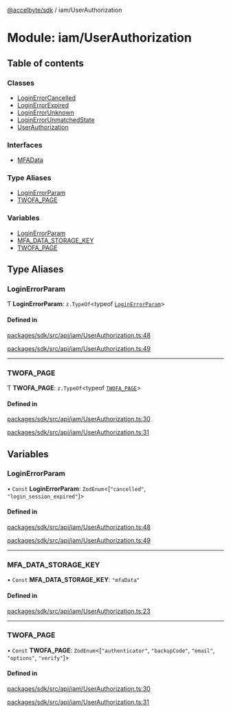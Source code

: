 [@accelbyte/sdk](../README.md) / iam/UserAuthorization

# Module: iam/UserAuthorization

## Table of contents

### Classes

- [LoginErrorCancelled](../classes/iam_UserAuthorization.LoginErrorCancelled.md)
- [LoginErrorExpired](../classes/iam_UserAuthorization.LoginErrorExpired.md)
- [LoginErrorUnknown](../classes/iam_UserAuthorization.LoginErrorUnknown.md)
- [LoginErrorUnmatchedState](../classes/iam_UserAuthorization.LoginErrorUnmatchedState.md)
- [UserAuthorization](../classes/iam_UserAuthorization.UserAuthorization.md)

### Interfaces

- [MFAData](../interfaces/iam_UserAuthorization.MFAData.md)

### Type Aliases

- [LoginErrorParam](iam_UserAuthorization.md#loginerrorparam)
- [TWOFA\_PAGE](iam_UserAuthorization.md#twofa_page)

### Variables

- [LoginErrorParam](iam_UserAuthorization.md#loginerrorparam-1)
- [MFA\_DATA\_STORAGE\_KEY](iam_UserAuthorization.md#mfa_data_storage_key)
- [TWOFA\_PAGE](iam_UserAuthorization.md#twofa_page-1)

## Type Aliases

### LoginErrorParam

Ƭ **LoginErrorParam**: `z.TypeOf`<typeof [`LoginErrorParam`](iam_UserAuthorization.md#loginerrorparam-1)\>

#### Defined in

[packages/sdk/src/api/iam/UserAuthorization.ts:48](https://github.com/AccelByte/accelbyte-web-sdk/blob/e713f5b/packages/sdk/src/api/iam/UserAuthorization.ts#L48)

[packages/sdk/src/api/iam/UserAuthorization.ts:49](https://github.com/AccelByte/accelbyte-web-sdk/blob/e713f5b/packages/sdk/src/api/iam/UserAuthorization.ts#L49)

___

### TWOFA\_PAGE

Ƭ **TWOFA\_PAGE**: `z.TypeOf`<typeof [`TWOFA_PAGE`](iam_UserAuthorization.md#twofa_page-1)\>

#### Defined in

[packages/sdk/src/api/iam/UserAuthorization.ts:30](https://github.com/AccelByte/accelbyte-web-sdk/blob/e713f5b/packages/sdk/src/api/iam/UserAuthorization.ts#L30)

[packages/sdk/src/api/iam/UserAuthorization.ts:31](https://github.com/AccelByte/accelbyte-web-sdk/blob/e713f5b/packages/sdk/src/api/iam/UserAuthorization.ts#L31)

## Variables

### LoginErrorParam

• `Const` **LoginErrorParam**: `ZodEnum`<[``"cancelled"``, ``"login_session_expired"``]\>

#### Defined in

[packages/sdk/src/api/iam/UserAuthorization.ts:48](https://github.com/AccelByte/accelbyte-web-sdk/blob/e713f5b/packages/sdk/src/api/iam/UserAuthorization.ts#L48)

[packages/sdk/src/api/iam/UserAuthorization.ts:49](https://github.com/AccelByte/accelbyte-web-sdk/blob/e713f5b/packages/sdk/src/api/iam/UserAuthorization.ts#L49)

___

### MFA\_DATA\_STORAGE\_KEY

• `Const` **MFA\_DATA\_STORAGE\_KEY**: ``"mfaData"``

#### Defined in

[packages/sdk/src/api/iam/UserAuthorization.ts:23](https://github.com/AccelByte/accelbyte-web-sdk/blob/e713f5b/packages/sdk/src/api/iam/UserAuthorization.ts#L23)

___

### TWOFA\_PAGE

• `Const` **TWOFA\_PAGE**: `ZodEnum`<[``"authenticator"``, ``"backupCode"``, ``"email"``, ``"options"``, ``"verify"``]\>

#### Defined in

[packages/sdk/src/api/iam/UserAuthorization.ts:30](https://github.com/AccelByte/accelbyte-web-sdk/blob/e713f5b/packages/sdk/src/api/iam/UserAuthorization.ts#L30)

[packages/sdk/src/api/iam/UserAuthorization.ts:31](https://github.com/AccelByte/accelbyte-web-sdk/blob/e713f5b/packages/sdk/src/api/iam/UserAuthorization.ts#L31)
